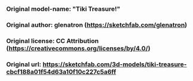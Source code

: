 ### Original model-name: "Tiki Treasure!"

### Original author: glenatron (https://sketchfab.com/glenatron)

### Original license: CC Attribution (https://creativecommons.org/licenses/by/4.0/)

### Original url: https://sketchfab.com/3d-models/tiki-treasure-cbcf188a01f54d63a10f10c227c5a6ff

